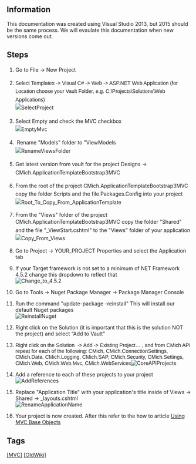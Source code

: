 ## Information

​This documentation was created using Visual Studio 2013, but 2015 should be the same process. We will evaulate this documentation when new versions come out.  

## ​Steps

1.  <span style="line-height: 1.6; display: inline;">​​Go to File -> New Project</span>  

2.  <span style="line-height: 1.6; display: inline;"><span style="font-size: 10.5pt; font-family: arial, sans-serif; background-image: initial; background-attachment: initial; background-size: initial; background-origin: initial; background-clip: initial; background-position: initial; background-repeat: initial;">Select Templates -> Visual C# -> Web -> ASP.NET Web Application (for Location choose your Vault Folder, e.g. C:\Projects\Solutions\Web Applications)</span>  
    ![SelectProject](/uploads/d4ad9d082e0e4e49ed1eecbf74183ca8/SelectProject.PNG)</span>
3.  <span style="line-height: 1.6; display: inline;"><span style="line-height: 1.6;">Select Empty and check the MVC checkbox  
    </span>![EmptyMvc](/uploads/098e84413d9e787e7f8a7583d1f82f84/EmptyMvc.PNG)  
    </span>
4.  <span style="line-height: 1.6; display: inline;"><span style="line-height: 1.6;"> Rename "Models" folder to "ViewModels  
    ![RenameViewsFolder](/uploads/0538ada061c37f894a32fe8c7c86b001/RenameViewsFolder.PNG)  
    </span></span>
5.  <span style="line-height: 1.6; display: inline;"><span style="line-height: 1.6;">Get latest version from vault for the project Designs -> CMich.ApplicationTemplateBootstrap3MVC  
    </span></span>
6.  <span style="line-height: 1.6; display: inline;"><span style="line-height: 1.6;">From the root of the project CMich.ApplicationTemplateBootstrap3MVC copy the folder Scripts and the file Packages.Config into your project  
    ![Root_To_Copy_From_ApplicationTemplate](/uploads/594d13364d99722194887259e7842710/Root_To_Copy_From_ApplicationTemplate.PNG)  
    </span></span>
7.  From the "Views" folder of the project ​<span style="line-height: 22.4px; display: inline;">CMich.ApplicationTemplateB</span><span style="line-height: 22.4px; display: inline;">ootstrap3MVC c</span><span style="line-height: 22.4px; display: inline;">opy the folder "Shared" and the file "_ViewStart.cshtml" to the "Views" folder of your application  
    ![Copy_From_Views](/uploads/75b5fc56a9da6bfeb5d2a533a81db6c7/Copy_From_Views.PNG)  
    </span>
8.  Go to Project -> YOUR_PROJECT Properties and select the Application tab
9.  If your Target framework is not set to a minimum of NET Framework 4.5.2 change this dropdown to reflect that  
    ![Change_to_4.5.2](/uploads/1ebd3585fda5e80f513b720ac13ac5d2/Change_to_4.5.2.PNG)  

10.  Go to Tools -> Nuget Package Manager -> Package Manager Console
11.  Run the command "update-package​ -reinstall" This will install our default Nuget packages  
    ![ReinstallNuget](/uploads/3d4e981ea33de2c7d2fa6676c64c6bcd/ReinstallNuget.PNG)  

12.  Right click on the Solution​​​ ​(it is important that this is the solution NOT the project) and select “Add to Vault”​
13.  <span style="font-size: 10.5pt; font-family: arial, sans-serif; background-image: initial; background-attachment: initial; background-size: initial; background-origin: initial; background-clip: initial; background-position: initial; background-repeat: initial;">Right click on the Solution  -> Add -> Existing Project… , and from CMich API repeat for each of the following: CMich, CMich.ConnectionSettings, CMich.Data, CMich.Logging, CMich.SAP, CMich.Security, ​CMich.Settings, CMich.Web, CMich.Web.Mvc, CMich.WebServices​</span>![CoreAPIProjects](/uploads/0dbe4d28900441d745803695ab5d2bd7/CoreAPIProjects.PNG)  

14.  Add a reference to each of these projects to your project  
    ![AddReferences](/uploads/09a6b5aaad0f7161802440814a4e8c8a/AddReferences.PNG)  

15.  Replace "Application Title" with your application's title inside of Views -> Shared -> _layouts.cshtml  
    ![RenameApplicationName](/uploads/8ddf3643f95c85aadb257337e65de307/RenameApplicationName.PNG)  

16.  Your project is now created. After this refer to the how to article [Using MVC Base Objects](https://code.cmich.edu/IT-AppDevelopment/Documentation/wiki/wikis/cmich-web-mvc)

## Tags
[[MVC]](https://code.cmich.edu/search?project_id=365&repository_ref=master&scope=wiki_blobs&search=MVCTag)
[[OldWiki]](https://code.cmich.edu/search?project_id=365&repository_ref=master&scope=wiki_blobs&search=OldWikiTag)
